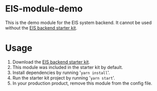 # EIS-module-demo
This is the demo module for the EIS system backend. It cannot be used without the [EIS backend starter kit](https://www.npmjs.com/package/eis-module-starter-kit).

# Usage
1. Download the [EIS backend starter kit](https://www.npmjs.com/package/eis-module-starter-kit).
2. This module was included in the starter kit by default.
3. Install dependencies by running '`yarn install`'.
4. Run the starter kit project by running '`yarn start`'.
5. In your production product, remove this module from the config file.

